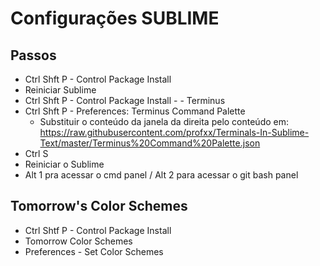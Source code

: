 # Configurações SUBLIME

## Passos
- Ctrl Shft P - Control Package Install
- Reiniciar Sublime
- Ctrl Shft P - Control Package Install - <enter> - Terminus
- Ctrl Shft P - Preferences: Terminus Command Palette
	- Substituir o conteúdo da janela da direita pelo conteúdo em:
	https://raw.githubusercontent.com/profxx/Terminals-In-Sublime-Text/master/Terminus%20Command%20Palette.json
- Ctrl S <para salvar>
- Reiniciar o Sublime
- Alt 1 pra acessar o cmd panel / Alt 2 para acessar o git bash panel
 
## Tomorrow's Color Schemes
- Ctrl Shtf P - Control Package Install
- Tomorrow Color Schemes
- Preferences - Set Color Schemes</p>
